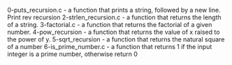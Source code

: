 0-puts_recursion.c - a function that prints a string, followed by a new line.
Print rev recursion
2-strlen_recursion.c - a function that returns the length of a string.
3-factorial.c - a function that returns the factorial of a given number.
4-pow_recursion - a function that returns the value of x raised to the power of y.
5-sqrt_recursion - a function that returns the natural square of a number
6-is_prime_number.c - a function that returns 1 if the input integer is a prime number, otherwise return 0
